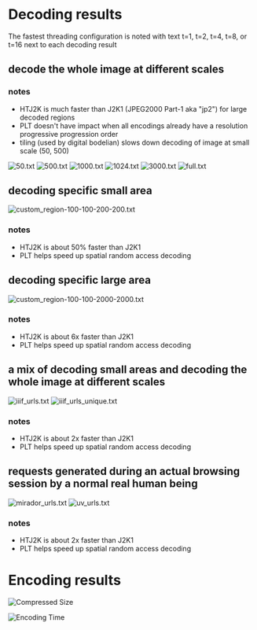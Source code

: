

# Decoding results
The fastest threading configuration is noted with text t=1, t=2, t=4, t=8, or t=16 next to each decoding result

## decode the whole image at different scales
### notes
- HTJ2K is much faster than J2K1 (JPEG2000 Part-1 aka "jp2") for large decoded regions
- PLT doesn't have impact when all encodings already have a resolution progressive progression order
- tiling (used by digital bodelian) slows down decoding of image at small scale (50, 500)  

![50.txt](plots/2023-05-29-decoding.50.txt.decoding_time_in_seconds.png)
![500.txt](plots/2023-05-29-decoding.500.txt.decoding_time_in_seconds.png)
![1000.txt](plots/2023-05-29-decoding.1000.txt.decoding_time_in_seconds.png)
![1024.txt](plots/2023-05-29-decoding.1024.txt.decoding_time_in_seconds.png)
![3000.txt](plots/2023-05-29-decoding.3000.txt.decoding_time_in_seconds.png)
![full.txt](plots/2023-05-29-decoding.full.txt.decoding_time_in_seconds.png)

## decoding specific small area
![custom_region-100-100-200-200.txt](plots/2023-05-29-decoding.custom_region-100-100-200-200.txt.decoding_time_in_seconds.png)

### notes
- HTJ2K is about 50% faster than J2K1
- PLT helps speed up spatial random access decoding

## decoding specific large area
![custom_region-100-100-2000-2000.txt](plots/2023-05-29-decoding.custom_region-100-100-2000-2000.txt.decoding_time_in_seconds.png)
### notes
- HTJ2K is about 6x faster than J2K1
- PLT helps speed up spatial random access decoding

## a mix of decoding small areas and decoding the whole image at different scales
![iiif_urls.txt](plots/2023-05-29-decoding.iiif_urls.txt.decoding_time_in_seconds.png)
![iiif_urls_unique.txt](plots/2023-05-29-decoding.iiif_urls_unique.txt.decoding_time_in_seconds.png)

### notes
- HTJ2K is about 2x faster than J2K1
- PLT helps speed up spatial random access decoding

## requests generated during an actual browsing session by a normal real human being
![mirador_urls.txt](plots/2023-05-29-decoding.mirador_urls.txt.decoding_time_in_seconds.png)
![uv_urls.txt](plots/2023-05-29-decoding.uv_urls.txt.decoding_time_in_seconds.png)

### notes
- HTJ2K is about 2x faster than J2K1
- PLT helps speed up spatial random access decoding

# Encoding results
![Compressed Size](plots/2023-05-30-encoding-v2.compressed_size_in_gigabytes.png)

![Encoding Time](plots/2023-05-30-encoding-v2.encoding_time_in_seconds.png)
